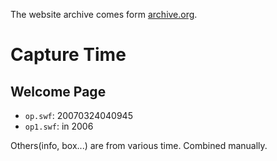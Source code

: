 The website archive comes form [archive.org](https://web.archive.org/web/20070324040945/http://www.bandaigames.channel.or.jp/list/psp_eva2/).

# Capture Time
## Welcome Page
+ `op.swf`: 20070324040945
+ `op1.swf`: in 2006

Others(info, box...) are from various time. Combined manually.

